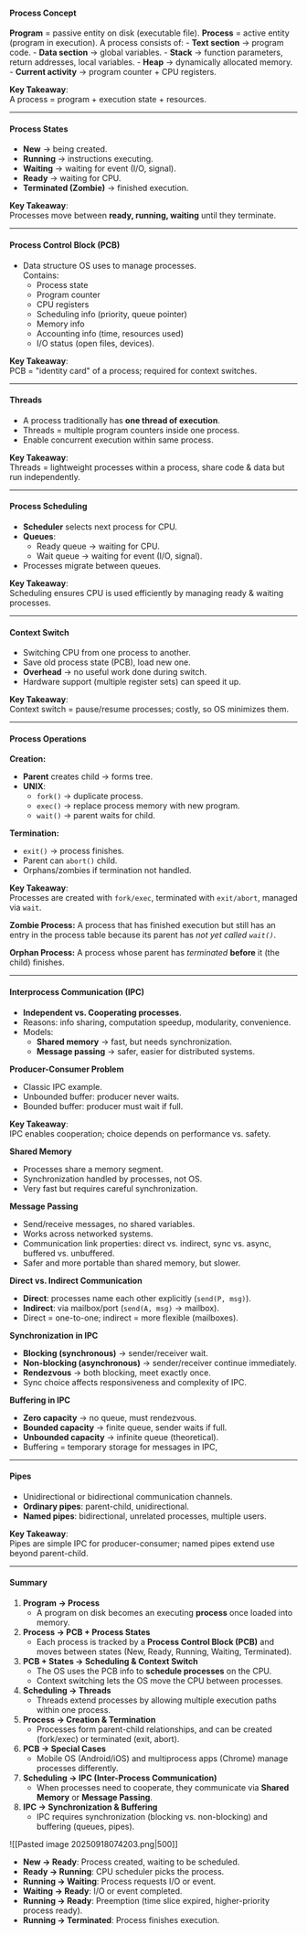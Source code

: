 #### Process Concept

**Program** = passive entity on disk (executable file).
**Process** = active entity (program in execution).
	A process consists of:
	    - **Text section** → program code.
	    - **Data section** → global variables.
	    - **Stack** → function parameters, return addresses, local variables.
	    - **Heap** → dynamically allocated memory.
	    - **Current activity** → program counter + CPU registers.

**Key Takeaway**:  
A process = program + execution state + resources.


---
#### Process States

- **New** → being created.
- **Running** → instructions executing.
- **Waiting** → waiting for event (I/O, signal).
- **Ready** → waiting for CPU.
- **Terminated (Zombie)** → finished execution.

**Key Takeaway**:  
Processes move between **ready, running, waiting** until they terminate.


---
#### Process Control Block (PCB)

- Data structure OS uses to manage processes.  
    Contains:
	- Process state
	- Program counter
	- CPU registers
	- Scheduling info (priority, queue pointer)
	- Memory info
	- Accounting info (time, resources used)
	- I/O status (open files, devices).

**Key Takeaway**:  
PCB = "identity card" of a process; required for context switches.


---
#### Threads

- A process traditionally has **one thread of execution**.
- Threads = multiple program counters inside one process.
- Enable concurrent execution within same process.

**Key Takeaway**:  
Threads = lightweight processes within a process, share code & data but run independently.


---
#### Process Scheduling

- **Scheduler** selects next process for CPU.
- **Queues**:
    - Ready queue → waiting for CPU.
    - Wait queue → waiting for event (I/O, signal).
- Processes migrate between queues.

**Key Takeaway**:  
Scheduling ensures CPU is used efficiently by managing ready & waiting processes.


---
#### Context Switch

- Switching CPU from one process to another.
- Save old process state (PCB), load new one.
- **Overhead** → no useful work done during switch.
- Hardware support (multiple register sets) can speed it up.

**Key Takeaway**:  
Context switch = pause/resume processes; costly, so OS minimizes them.

---
#### Process Operations

 **Creation:**
- **Parent** creates child → forms tree.
- **UNIX**:
    - `fork()` → duplicate process.
    - `exec()` → replace process memory with new program.
    - `wait()` → parent waits for child.

**Termination:**
- `exit()` → process finishes.
- Parent can `abort()` child.
- Orphans/zombies if termination not handled.

**Key Takeaway**:  
Processes are created with `fork/exec`, terminated with `exit/abort`, managed via `wait`.

**Zombie Process:**
A process that has finished execution but still has an entry in the process table because its parent has _not yet called `wait()`_.

**Orphan Process:**
A process whose parent has _terminated_ **before** it (the child) finishes.

---
#### Interprocess Communication (IPC)

- **Independent vs. Cooperating processes**.
- Reasons: info sharing, computation speedup, modularity, convenience.
- Models:
    - **Shared memory** → fast, but needs synchronization.
    - **Message passing** → safer, easier for distributed systems.

**Producer-Consumer Problem**
- Classic IPC example.
- Unbounded buffer: producer never waits.
- Bounded buffer: producer must wait if full.

**Key Takeaway**:  
IPC enables cooperation; choice depends on performance vs. safety.

**Shared Memory**
- Processes share a memory segment.
- Synchronization handled by processes, not OS.
- Very fast but requires careful synchronization.

**Message Passing**
- Send/receive messages, no shared variables.
- Works across networked systems.
- Communication link properties: direct vs. indirect, sync vs. async, buffered vs. unbuffered.
-  Safer and more portable than shared memory, but slower.

**Direct vs. Indirect Communication**
- **Direct**: processes name each other explicitly (`send(P, msg)`).
- **Indirect**: via mailbox/port (`send(A, msg)` → mailbox).
- Direct = one-to-one; indirect = more flexible (mailboxes).

**Synchronization in IPC**
- **Blocking (synchronous)** → sender/receiver wait.
- **Non-blocking (asynchronous)** → sender/receiver continue immediately.
- **Rendezvous** → both blocking, meet exactly once.
- Sync choice affects responsiveness and complexity of IPC.

**Buffering in IPC**
- **Zero capacity** → no queue, must rendezvous.
- **Bounded capacity** → finite queue, sender waits if full.
- **Unbounded capacity** → infinite queue (theoretical).
- Buffering = temporary storage for messages in IPC,


---
#### Pipes

- Unidirectional or bidirectional communication channels.
- **Ordinary pipes**: parent-child, unidirectional.
- **Named pipes**: bidirectional, unrelated processes, multiple users.

**Key Takeaway**:  
Pipes are simple IPC for producer-consumer; named pipes extend use beyond parent-child.


---
#### Summary

1. **Program → Process**
    - A program on disk becomes an executing **process** once loaded into memory.
2. **Process → PCB + Process States**
    - Each process is tracked by a **Process Control Block (PCB)** and moves between states (New, Ready, Running, Waiting, Terminated).
3. **PCB + States → Scheduling & Context Switch**
    - The OS uses the PCB info to **schedule processes** on the CPU.
    - Context switching lets the OS move the CPU between processes.
4. **Scheduling → Threads**
    - Threads extend processes by allowing multiple execution paths within one process.
5. **Process → Creation & Termination**
    - Processes form parent-child relationships, and can be created (fork/exec) or terminated (exit, abort).
6. **PCB → Special Cases**
    - Mobile OS (Android/iOS) and multiprocess apps (Chrome) manage processes differently.
7. **Scheduling → IPC (Inter-Process Communication)**
    - When processes need to cooperate, they communicate via **Shared Memory** or **Message Passing**.
8. **IPC → Synchronization & Buffering**
    - IPC requires synchronization (blocking vs. non-blocking) and buffering (queues, pipes).



![[Pasted image 20250918074203.png|500]]
- **New → Ready**: Process created, waiting to be scheduled.
- **Ready → Running**: CPU scheduler picks the process.
- **Running → Waiting**: Process requests I/O or event.
- **Waiting → Ready**: I/O or event completed.
- **Running → Ready**: Preemption (time slice expired, higher-priority process ready).
- **Running → Terminated**: Process finishes execution.
